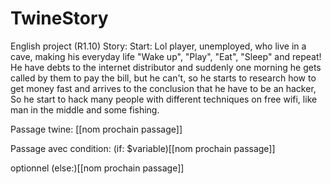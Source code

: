 # TwineStory
English project (R1.10)
Story:
Start: Lol player, unemployed, who live in a cave, making his everyday life "Wake up", "Play", "Eat", "Sleep" and repeat!
He have debts to the internet distributor and suddenly one morning he gets called by them to pay the bill, but he can't, so he starts to research how to get money fast and arrives to the conclusion that he have to be an hacker,
So he start to hack many people with different techniques on free wifi, like man in the middle and some fishing.


Passage twine:
[[nom prochain passage]]

Passage avec condition:
(if: $variable)[[nom prochain passage]]

optionnel
(else:)[[nom prochain passage]]
